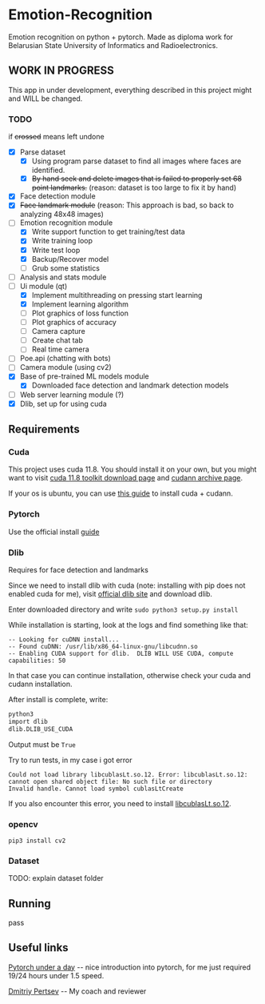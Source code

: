 # Emotion-Recognition

Emotion recognition on python + pytorch. Made as diploma work for Belarusian State University of Informatics and Radioelectronics.

## WORK IN PROGRESS

This app in under development, everything described in this project might and WILL be changed.

### TODO

if ~~crossed~~ means left undone

- [x] Parse dataset
  - [x] Using program parse dataset to find all images where faces are identified.
  - [x] ~~By hand seek and delete images that is failed to properly set 68 point landmarks.~~ (reason: dataset is too large to fix it by hand)
- [x] Face detection module
- [x] ~~Face landmark module~~ (reason: This approach is bad, so back to analyzing 48x48 images)
- [ ] Emotion recognition module
  - [x] Write support function to get training/test data
  - [x] Write training loop
  - [x] Write test loop
  - [x] Backup/Recover model
  - [ ] Grub some statistics
- [ ] Analysis and stats module
- [ ] Ui module (qt)
  - [x] Implement multithreading on pressing start learning
  - [x] Implement learning algorithm
  - [ ] Plot graphics of loss function
  - [ ] Plot graphics of accuracy
  - [ ] Camera capture
  - [ ] Create chat tab
  - [ ] Real time camera
- [ ] Poe.api (chatting with bots)
- [ ] Camera module (using cv2)
- [x] Base of pre-trained ML models module
  - [x] Downloaded face detection and landmark detection models
- [ ] Web server learning module (?)
- [x] Dlib, set up for using cuda

## Requirements

### Cuda

This project uses cuda 11.8. You should install it on your own, but you might want to visit [cuda 11.8 toolkit download page](https://developer.nvidia.com/cuda-11-8-0-download-archive) and [cudann archive page](https://developer.nvidia.com/rdp/cudnn-archive).

If your os is ubuntu, you can use [this guide](https://medium.com/@gokul.a.krishnan/how-to-install-cuda-cudnn-and-tensorflow-on-ubuntu-22-04-2023-20fdfdb96907) to install cuda + cudann.

### Pytorch

Use the official install [guide](https://pytorch.org/get-started/locally/)

### Dlib

Requires for face detection and landmarks

Since we need to install dlib with cuda (note: installing with pip does not enabled cuda for me), visit [official dlib site](http://dlib.net/) and download dlib.

Enter downloaded directory and write ```sudo python3 setup.py install```

While installation is starting, look at the logs and find something like that:

```text
-- Looking for cuDNN install...
-- Found cuDNN: /usr/lib/x86_64-linux-gnu/libcudnn.so
-- Enabling CUDA support for dlib.  DLIB WILL USE CUDA, compute capabilities: 50
```

In that case you can continue installation, otherwise check your cuda and cudann installation.

After install is complete, write:

```bash
python3
import dlib
dlib.DLIB_USE_CUDA
```

Output must be ```True```

Try to run tests, in my case i got error

```text
Could not load library libcublasLt.so.12. Error: libcublasLt.so.12: cannot open shared object file: No such file or directory
Invalid handle. Cannot load symbol cublasLtCreate
```

If you also encounter this error, you need to install [libcublasLt.so.12](https://packages.debian.org/trixie/amd64/libcublaslt12/download).

### opencv

```pip3 install cv2```

### Dataset

TODO: explain dataset folder

## Running

pass

## Useful links

[Pytorch under a day](https://www.youtube.com/watch?v=Z_ikDlimN6A) -- nice introduction into pytorch, for me just required 19/24 hours under 1.5 speed.

[Dmitriy Pertsev](https://www.bsuir.by/ru/kaf-evm/pertsau) -- My coach and reviewer
